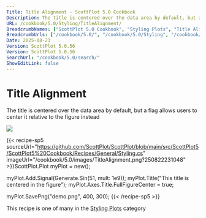 ```yaml
---
Title: Title Alignment - ScottPlot 5.0 Cookbook
Description: The title is centered over the data area by default, but a flag allows users to center it relative to the figure instead
URL: /cookbook/5.0/Styling/TitleAlignment/
BreadcrumbNames: ["ScottPlot 5.0 Cookbook", "Styling Plots", "Title Alignment"]
BreadcrumbUrls: ["/cookbook/5.0/", "/cookbook/5.0/Styling", "/cookbook/5.0/Styling/TitleAlignment"]
Date: 2025-08-23
Version: ScottPlot 5.0.56
Version: ScottPlot 5.0.56
SearchUrl: "/cookbook/5.0/search/"
ShowEditLink: false
---
```



<div class='d-flex align-items-center mt-5'>
<h1 class='me-2 text-dark my-0 border-0'>Title Alignment</h1>
</div>

The title is centered over the data area by default, but a flag allows users to center it relative to the figure instead

[![](/cookbook/5.0/images/TitleAlignment.png?250822231048)](/cookbook/5.0/images/TitleAlignment.png?250822231048)

{{< recipe-sp5 sourceUrl="https://github.com/ScottPlot/ScottPlot/blob/main/src/ScottPlot5/ScottPlot5%20Cookbook/Recipes/General/Styling.cs" imageUrl="/cookbook/5.0/images/TitleAlignment.png?250822231048" >}}ScottPlot.Plot myPlot = new();

myPlot.Add.Signal(Generate.Sin(51, mult: 1e9));
myPlot.Title("This title is centered in the figure");
myPlot.Axes.Title.FullFigureCenter = true;

myPlot.SavePng("demo.png", 400, 300);
{{< /recipe-sp5 >}}

<div class='my-5 text-center'>This recipe is one of many in the <a href='/cookbook/5.0/Styling'>Styling Plots</a> category</div>


